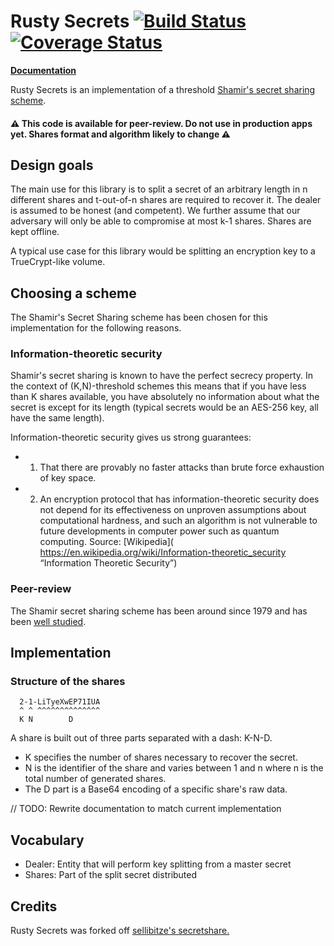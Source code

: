 # Rusty Secrets [![Build Status](https://travis-ci.org/SpinResearch/RustySecrets.svg?branch=master)](https://travis-ci.org/SpinResearch/RustySecrets) [![Coverage Status](https://coveralls.io/repos/github/SpinResearch/RustySecrets/badge.svg?branch=master)](https://coveralls.io/github/SpinResearch/RustySecrets?branch=master)

[**Documentation**](http://spinresearch.github.io/RustySecrets/rusty_secrets/index.html)

Rusty Secrets is an implementation of a threshold [Shamir's secret sharing scheme](https://en.wikipedia.org/wiki/Shamir%27s_Secret_Sharing).

#### ⚠️ This code is available for peer-review. Do not use in production apps yet. Shares format and algorithm likely to change ⚠️

## Design goals

The main use for this library is to split a secret of an arbitrary length in n different shares and t-out-of-n shares are required to recover it. The dealer is assumed to be honest (and competent). We further assume that our adversary will only be able to compromise at most k-1 shares. Shares are kept offline.

A typical use case for this library would be splitting an encryption key to a TrueCrypt-like volume.

## Choosing a scheme

The Shamir's Secret Sharing scheme has been chosen for this implementation for the following reasons.

### Information-theoretic security

Shamir's secret sharing is known to have the perfect secrecy property.
In the context of (K,N)-threshold schemes this means that if you have
less than K shares available, you have absolutely no information about
what the secret is except for its length (typical secrets would be an AES-256 key, all have the same length).

Information-theoretic security gives us strong guarantees:

- 1) That there are provably no faster attacks than brute force exhaustion of key space.
- 2) An encryption protocol that has information-theoretic security does not depend for its effectiveness on unproven assumptions about computational hardness, and such an algorithm is not vulnerable to future developments in computer power such as quantum computing. Source: [Wikipedia]( https://en.wikipedia.org/wiki/Information-theoretic_security “Information Theoretic Security”)


### Peer-review

The Shamir secret sharing scheme has been around since 1979 and has been [well studied](https://scholar.google.ch/scholar?cites=12714240754634232446&as_sdt=2005&sciodt=0,5&hl=en).

## Implementation

### Structure of the shares

```
  2-1-LiTyeXwEP71IUA
  ^ ^ ^^^^^^^^^^^^^^
  K N        D        
```

A share is built out of three parts separated with a dash: K-N-D.

- K specifies the number of shares necessary to recover the secret.
- N is the identifier of the share and varies between 1 and n where n is the total number of generated shares.
- The D part is a Base64 encoding of a specific share's raw data.

// TODO: Rewrite documentation to match current implementation

## Vocabulary

- Dealer: Entity that will perform key splitting from a master secret
- Shares: Part of the split secret distributed

## Credits

Rusty Secrets was forked off [sellibitze's secretshare.](https://github.com/sellibitze/secretshare)
